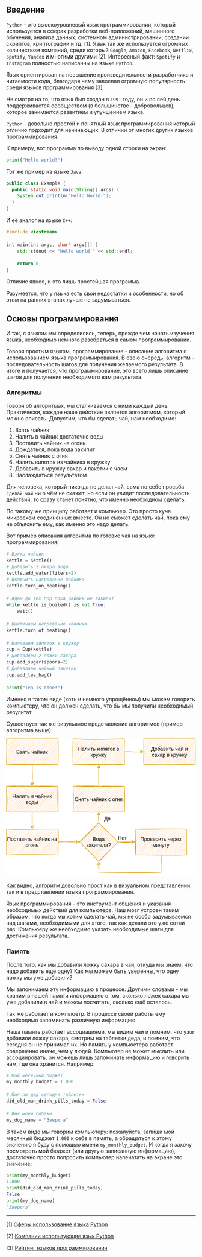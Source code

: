 ## Введение

`Python` - это высокоуровневый язык программирования, который используется в сферах разработки веб-приложений, машинного обучения, анализа данных, системном администрировании, создании скриптов, криптографии и тд. [1]. Язык так же используется огромных количеством компаний, среди который `Google`, `Amazon`, `Facebook`, `Netflix`, `Spotify`, `Yandex` и многими другими [2]. Интересный факт: `Spotify` и `Instagram` полностью написанны на языке `Python`.

Язык ориентирован на повышение производительности разработчика и читаемости кода, благодаря чему завоевал огромную популярность среди языков программирования [3]. 

Не смотря на то, что язык был создан в `1991` году, он и по сей день поддерживается сообществом (в большинстве - добровольцев), которое занимается развитием и улучшением языка.

`Python` - довольно простой и понятный язык программирования который отлично подходит для начинающих. В отличии от многих других языков программирования.

К примеру, вот программа по выводу одной строки на экран:

```Python
print("Hello world!")
```

Тот же пример на языке `Java`:

```Java
public class Example {
  public static void main(String[] args) {
    System.out.println("Hello World!");
  }
}
```

И её аналог на языке  `C++`:

```c++
#include <iostream>

int main(int argc, char* argv[]) {
    std::stdout << "Hello world!" << std::endl;

    return 0;
}
```

Отличие явное, и это лишь простейшая программа.

Разумеется, что у языка есть свои недостатки и особенности, но об этом на ранних этапах лучше не задумываться.

## Основы программирования

И так, с языком мы определились, теперь, прежде чем начать изучения языка, необходимо немного разобраться в самом программировании.

Говоря простым языком, программирование - описание алгоритма с использованием языка программирования. В свою очередь, алгоритм - последовательность шагов для получения желаемого результата. В итоге и получается, что программирование, это всего лишь описание шагов для получения необходимого вам результата.

### Алгоритмы

Говоря об алгоритмах, мы сталкиваемся с ними каждый день. Практически, каждое наше действие является алгоритмом, который можно описать. Допустим, что бы сделать чай, нам необходимо:

1. Взять чайник
2. Налить в чайник достаточно воды
3. Поставить чайник на огонь
4. Дождаться, пока вода закипит
5. Снять чайник с огня
6. Налить кипяток из чайника в кружку
7. Добавить в кружку сахар и пакетик с чаем
8. Наслаждаться результатом

Для человека, который никогда не делал чай, сама по себе просьба `сделай чай` ни о чём не скажет, но если он увидит последовательность действий, то сразу станет понятно, что именно необходиом сделать.

По такому же принципу работает и компьюер. Это просто куча микросхем соединенных вместе. Он не сможет сделать чай, пока ему не объяснить ему, как именно это надо делать.

Вот пример описания алгоритма по готовке чая на языке программирования:

```Python
# Взять чайник
kettle = Kettle()
# Добавить 2 литра воды
kettle.add_water(liters=2)
# Включить нагревание чайника
kettle.turn_on_heating()

# Ждём до тех пор пока чайник не закипит
while kettle.is_boiled() is not True:
    wait()

# Выключаем нагревание чайника
kettle.turn_of_heating()

# Наливаем кипяток в кружку
cup = Cup(kettle)
# Добавляем 2 ложки сахара
cup.add_sugar(spoons=2)
# Добавляем чайный пакетик
cup.add_tea_bag()

print("Tea is done!")
```

Именно в таком виде (хоть и немного упрощённом) мы можем говорить компьютеру, что он должен сделать, что бы мы получили необходимый результат.

Существует так же визульаное представление алгоритмов (пример алгоритма выше):

![Alghorithm](KettleAlghorithm.png)

Как видно, алгоритм довольно прост как в визуальном представлении, так и в представлении языка программирования.

Язык программирования - это инструмент общения и указания необходимых действий для компьютера. Наш мозг устроен таким образом, что когда мы хотим сделать чай, мы не особо задумываемся над шагами, необходимыми для этого, так как делали это уже сотни раз. Компьюеру же необходимо указать необходимые шаги для достижения результата.

### Память

После того, как мы добавили ложку сахара в чай, откуда мы знаем, что надо добавить ещё одну? Как мы можем быть уверенны, что одну ложку мы уже добавили?

Мы запонимаем эту информацию в процессе. Другими словами - мы храним в нашей памяти информацию о том, сколько ложек сахара мы уже добавили в чай и можем посчитать, сколько ещё осталось.

Так же работает и компьюетр. В процессе своей работы ему необходимо запоминать различную информацию.

Наша память работает ассоциациями, мы видим чай и помним, что уже добавили ложку сахара, смотрим на таблетки деда, и помним, что сегодня он не принимал их. Но память у компьюетера работает совершенно иначе, чем у людей. Компьютер не может мыслить или ассоциировать, он можешь лишь запоминать информацию и говорить нам, где она хранится. Например:

```Python
# Мой месячный бюджет
my_monthly_budget = 1.000

# Пил ли дед сегодня таблетки
did_old_man_drink_pills_today = False

# Имя моей собаки
my_dog_name = "Зверюга"
```

В таком виде мы говорим компьютеру: пожалуйста, запиши мой месячный бюджет `1.000` к себе в память, а обращаться к этому значению я буду с помощью имени `my_monthly_budget`. И когда я захочу посмотреть мой бюджет (или другую записанную информацию), достаточно просто попросить компьютер напечатать на экране это значение:

```Python
print(my_monthly_budget)
1.000
print(did_old_man_drink_pills_today)
False
print(my_dog_name)
"Зверюга"
```

---

[1] [Сферы использование языка Python](https://skillbox.ru/media/code/dlya_chego_nuzhen_python/)

[2] [Компании использующие язык Python](https://tceh.com/post/ne-webom-edinym/)

[3] [Рейтинг языков программирования](https://dev.by/news/python-closer-to-top-3-in-tiobe-index)
